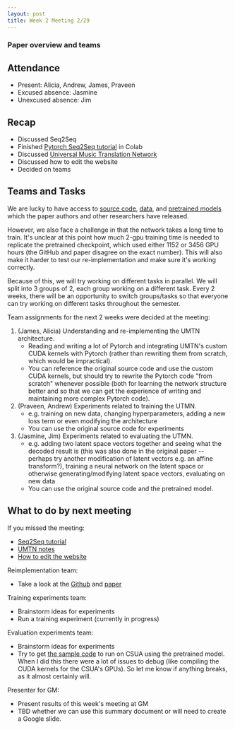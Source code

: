 ```yaml
---
layout: post
title: Week 2 Meeting 2/29
---
```


### Paper overview and teams

## Attendance

- Present: Alicia, Andrew, James, Praveen
- Excused absence: Jasmine
- Unexcused absence: Jim

## Recap

- Discussed Seq2Seq
- Finished [Pytorch Seq2Seq tutorial](https://pytorch.org/tutorials/intermediate/seq2seq_translation_tutorial.html) in Colab
- Discussed [Universal Music Translation Network](./umtn.html)
- Discussed how to edit the website
- Decided on teams

## Teams and Tasks

We are lucky to have access to [source code](https://github.com/facebookresearch/music-translation),
[data](https://homes.cs.washington.edu/~thickstn/musicnet.html),
and [pretrained models](https://dl.fbaipublicfiles.com/music-translation/pretrained_musicnet.zip)
which the paper authors and other researchers have released.

However, we also face a challenge in that the network takes a long time to train. It's unclear at this point how much 2-gpu training time is needed to replicate the pretrained checkpoint, which used either 1152 or 3456 GPU hours (the GitHub and paper disagree on the exact number). This will also make it harder to test our re-implementation and make sure it's working correctly.

Because of this, we will try working on different tasks in parallel. We will split into 3 groups of 2, each group working on a different task. Every 2 weeks, there will be an opportunity to switch groups/tasks so that everyone can try working on different tasks throughout the semester.

Team assignments for the next 2 weeks were decided at the meeting:

1. (James, Alicia) Understanding and re-implementing the UMTN architecture.
    - Reading and writing a lot of Pytorch and integrating UMTN's custom CUDA kernels with Pytorch (rather than rewriting them from scratch, which would be impractical).
    - You can reference the original source code and use the custom CUDA kernels, but should try to rewrite the Pytorch code "from scratch" whenever possible (both for learning the network structure better and so that we can get the experience of writing and maintaining more complex Pytorch code).
2. (Praveen, Andrew) Experiments related to training the UTMN.
    - e.g. training on new data, changing hyperparameters, adding a new loss term or even modifying the architecture
    - You can use the original source code for experiments
3. (Jasmine, Jim) Experiments related to evaluating the UTMN.
    - e.g. adding two latent space vectors together and seeing what the decoded result is (this was also done in the original paper -- perhaps try another modification of latent vectors e.g. an affine transform?), training a neural network on the latent space or otherwise generating/modifying latent space vectors, evaluating on new data
    - You can use the original source code and the pretrained model.

## What to do by next meeting

If you missed the meeting:

- [Seq2Seq tutorial](./seq2seq.html)
- [UMTN notes](./umtn.html)
- [How to edit the website](./website.html)

Reimplementation team:

- Take a look at the [Github](https://github.com/facebookresearch/music-translation) and [paper](https://arxiv.org/pdf/1805.07848.pdf)

Training experiments team:

- Brainstorm ideas for experiments
- Run a training experiment (currently in progress)

Evaluation experiments team:

- Brainstorm ideas for experiments
- Try to get [the sample code](https://github.com/facebookresearch/music-translation)
  to run on CSUA using the pretrained model.
  When I did this there were a lot of issues to debug (like compiling the CUDA kernels for the CSUA's GPUs).
  So let me know if anything breaks, as it almost certainly will.

Presenter for GM:

- Present results of this week's meeting at GM
- TBD whether we can use this summary document or will need to create a Google slide.